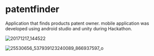 # patentfinder
Application that finds products patent owner. mobile application was developed using android studio and unity during Hackathon. 



![20171217_144522](https://user-images.githubusercontent.com/53902741/68090106-78130d80-fe89-11e9-9b8b-cedfc8103f7e.jpg)

![25530656_537939123240089_866937597_o](https://user-images.githubusercontent.com/53902741/68090147-d5a75a00-fe89-11e9-8d72-4c0584d31087.jpg)

